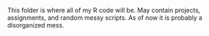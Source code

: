 This folder is where all of my R code will be. May contain projects, assignments, and random messy scripts. As of now it is probably a disorganized mess.
